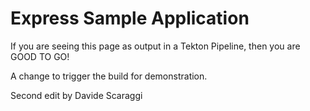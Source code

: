 # Express Sample Application

If you are seeing this page as output in a Tekton Pipeline, then you are GOOD TO GO!

A change to trigger the build for demonstration.

Second edit by Davide Scaraggi

